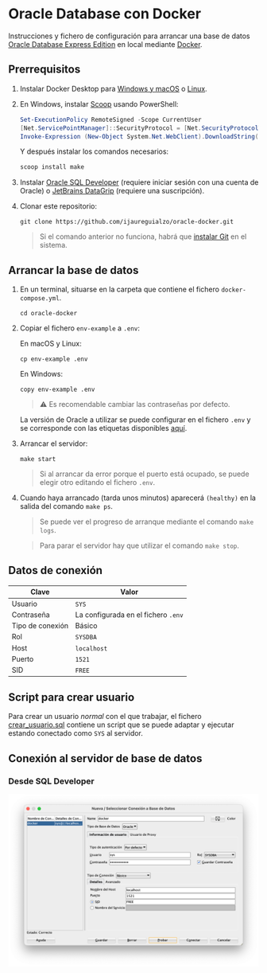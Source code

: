 # Oracle Database con Docker

Instrucciones y fichero de configuración para arrancar una base de
datos [Oracle Database Express Edition](https://www.oracle.com/es/database/technologies/appdev/xe.html) en local
mediante [Docker](https://www.docker.com).

## Prerrequisitos

1. Instalar Docker Desktop para [Windows y macOS](https://www.docker.com/products/docker-desktop/)
   o [Linux](https://docs.docker.com/desktop/linux/install/).

2. En Windows, instalar [Scoop](https://scoop.sh) usando PowerShell:

   ```powershell
   Set-ExecutionPolicy RemoteSigned -Scope CurrentUser
   [Net.ServicePointManager]::SecurityProtocol = [Net.SecurityProtocolType]::Tls12
   Invoke-Expression (New-Object System.Net.WebClient).DownloadString('https://get.scoop.sh')
   ```

   Y después instalar los comandos necesarios:

   ```powershell
   scoop install make
   ```

3. Instalar [Oracle SQL Developer](https://www.oracle.com/es/database/technologies/appdev/sql-developer.html) (requiere
   iniciar sesión con una cuenta de Oracle) o [JetBrains DataGrip](https://www.jetbrains.com/es-es/datagrip/) (requiere
   una suscripción).

4. Clonar este repositorio:

   ```shell
   git clone https://github.com/ijaureguialzo/oracle-docker.git
   ```

   > Si el comando anterior no funciona, habrá que [instalar Git](https://git-scm.com/downloads) en el sistema.

## Arrancar la base de datos

1. En un terminal, situarse en la carpeta que contiene el fichero `docker-compose.yml`.

   ```shell
   cd oracle-docker
   ```

2. Copiar el fichero `env-example` a `.env`:

   En macOS y Linux:

   ```shell
   cp env-example .env
   ```

   En Windows:

   ```shell
   copy env-example .env
   ```

   > :warning: Es recomendable cambiar las contraseñas por defecto.

   La versión de Oracle a utilizar se puede configurar en el fichero `.env` y se corresponde con las etiquetas
   disponibles [aquí](https://hub.docker.com/r/gvenzl/oracle-free).

3. Arrancar el servidor:

   ```shell
   make start
   ```

   > Si al arrancar da error porque el puerto está ocupado, se puede elegir otro editando el fichero `.env`.

4. Cuando haya arrancado (tarda unos minutos) aparecerá `(healthy)` en la salida del comando `make ps`.

   > Se puede ver el progreso de arranque mediante el comando `make logs`.

   > Para parar el servidor hay que utilizar el comando `make stop`.

## Datos de conexión

| Clave            | Valor                               |
|------------------|-------------------------------------|
| Usuario          | `SYS`                               |
| Contraseña       | La configurada en el fichero `.env` |
| Tipo de conexión | Básico                              |
| Rol              | `SYSDBA`                            |
| Host             | `localhost`                         |
| Puerto           | `1521`                              |
| SID              | `FREE`                              |

## Script para crear usuario

Para crear un usuario _normal_ con el que trabajar, el fichero [crear_usuario.sql](crear_usuario.sql) contiene un script
que se puede adaptar y ejecutar estando conectado como `SYS` al servidor.

## Conexión al servidor de base de datos

### Desde SQL Developer

![](sqldeveloper.png)
